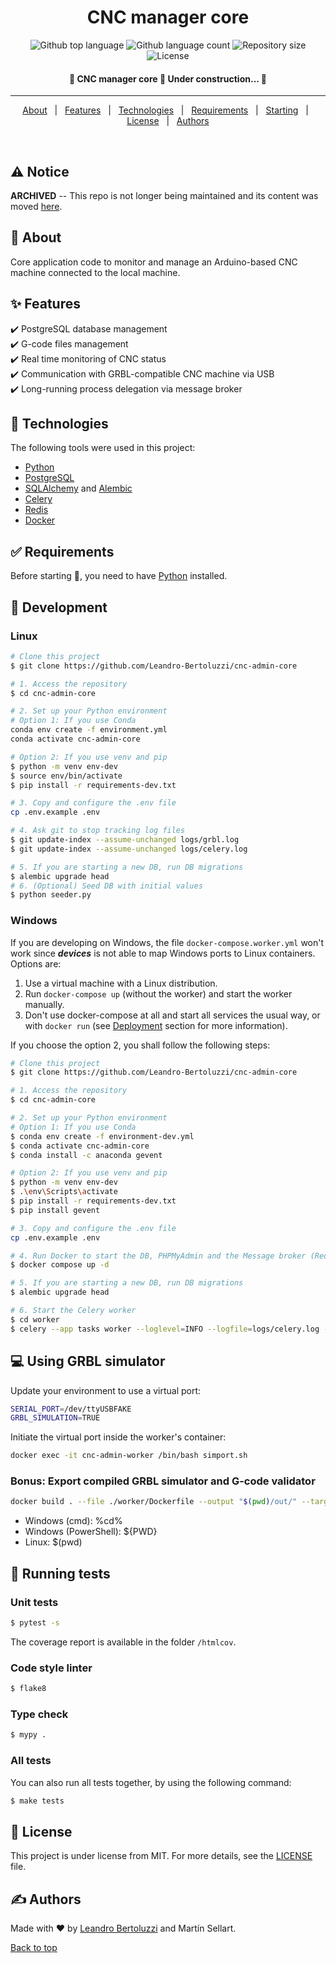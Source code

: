<h1 align="center">CNC manager core</h1>

<p align="center">
  <img alt="Github top language" src="https://img.shields.io/github/languages/top/Leandro-Bertoluzzi/cnc-admin-core?color=56BEB8">

  <img alt="Github language count" src="https://img.shields.io/github/languages/count/Leandro-Bertoluzzi/cnc-admin-core?color=56BEB8">

  <img alt="Repository size" src="https://img.shields.io/github/repo-size/Leandro-Bertoluzzi/cnc-admin-core?color=56BEB8">

  <img alt="License" src="https://img.shields.io/github/license/Leandro-Bertoluzzi/cnc-admin-core?color=56BEB8">
</p>

<!-- Status -->

<h4 align="center">
	🚧 CNC manager core 🚀 Under construction...  🚧
</h4>

<hr>

<p align="center">
  <a href="#dart-about">About</a> &#xa0; | &#xa0;
  <a href="#sparkles-features">Features</a> &#xa0; | &#xa0;
  <a href="#rocket-technologies">Technologies</a> &#xa0; | &#xa0;
  <a href="#white_check_mark-requirements">Requirements</a> &#xa0; | &#xa0;
  <a href="#checkered_flag-starting">Starting</a> &#xa0; | &#xa0;
  <a href="#memo-license">License</a> &#xa0; | &#xa0;
  <a href="https://github.com/Leandro-Bertoluzzi" target="_blank">Authors</a>
</p>

<br>

## :warning: Notice
**ARCHIVED** -- This repo is not longer being maintained and its content was moved [here](https://github.com/Leandro-Bertoluzzi/remote-cnc).

## :dart: About

Core application code to monitor and manage an Arduino-based CNC machine connected to the local machine.

## :sparkles: Features

:heavy_check_mark: PostgreSQL database management\
:heavy_check_mark: G-code files management\
:heavy_check_mark: Real time monitoring of CNC status\
:heavy_check_mark: Communication with GRBL-compatible CNC machine via USB\
:heavy_check_mark: Long-running process delegation via message broker

## :rocket: Technologies

The following tools were used in this project:

-   [Python](https://www.python.org/)
-   [PostgreSQL](https://www.postgresql.org/)
-   [SQLAlchemy](https://www.sqlalchemy.org/) and [Alembic](https://alembic.sqlalchemy.org/en/latest/)
-   [Celery](https://docs.celeryq.dev/en/stable/)
-   [Redis](https://redis.io/)
-   [Docker](https://www.docker.com/)

## :white_check_mark: Requirements

Before starting :checkered_flag:, you need to have [Python](https://www.python.org/) installed.

## :checkered_flag: Development

### Linux

```bash
# Clone this project
$ git clone https://github.com/Leandro-Bertoluzzi/cnc-admin-core

# 1. Access the repository
$ cd cnc-admin-core

# 2. Set up your Python environment
# Option 1: If you use Conda
conda env create -f environment.yml
conda activate cnc-admin-core

# Option 2: If you use venv and pip
$ python -m venv env-dev
$ source env/bin/activate
$ pip install -r requirements-dev.txt

# 3. Copy and configure the .env file
cp .env.example .env

# 4. Ask git to stop tracking log files
$ git update-index --assume-unchanged logs/grbl.log
$ git update-index --assume-unchanged logs/celery.log

# 5. If you are starting a new DB, run DB migrations
$ alembic upgrade head
# 6. (Optional) Seed DB with initial values
$ python seeder.py
```

### Windows

If you are developing on Windows, the file `docker-compose.worker.yml` won't work since **_devices_** is not able to map Windows ports to Linux containers. Options are:

1. Use a virtual machine with a Linux distribution.
2. Run `docker-compose up` (without the worker) and start the worker manually.
3. Don't use docker-compose at all and start all services the usual way, or with `docker run` (see [Deployment](#deployment) section for more information).

If you choose the option 2, you shall follow the following steps:

```bash
# Clone this project
$ git clone https://github.com/Leandro-Bertoluzzi/cnc-admin-core

# 1. Access the repository
$ cd cnc-admin-core

# 2. Set up your Python environment
# Option 1: If you use Conda
$ conda env create -f environment-dev.yml
$ conda activate cnc-admin-core
$ conda install -c anaconda gevent

# Option 2: If you use venv and pip
$ python -m venv env-dev
$ .\env\Scripts\activate
$ pip install -r requirements-dev.txt
$ pip install gevent

# 3. Copy and configure the .env file
cp .env.example .env

# 4. Run Docker to start the DB, PHPMyAdmin and the Message broker (Redis)
$ docker compose up -d

# 5. If you are starting a new DB, run DB migrations
$ alembic upgrade head

# 6. Start the Celery worker
$ cd worker
$ celery --app tasks worker --loglevel=INFO --logfile=logs/celery.log --pool=gevent
```

## :computer: Using GRBL simulator

Update your environment to use a virtual port:

```bash
SERIAL_PORT=/dev/ttyUSBFAKE
GRBL_SIMULATION=TRUE
```

Initiate the virtual port inside the worker's container:

```bash
docker exec -it cnc-admin-worker /bin/bash simport.sh
```

### Bonus: Export compiled GRBL simulator and G-code validator

```bash
docker build . --file ./worker/Dockerfile --output "$(pwd)/out/" --target export-exe
```

- Windows (cmd): %cd%
- Windows (PowerShell): ${PWD}
- Linux: $(pwd)

## :wrench: Running tests

### Unit tests

```bash
$ pytest -s
```

The coverage report is available in the folder `/htmlcov`.

### Code style linter

```bash
$ flake8
```

### Type check

```bash
$ mypy .
```

### All tests

You can also run all tests together, by using the following command:

```bash
$ make tests
```

## :memo: License

This project is under license from MIT. For more details, see the [LICENSE](LICENSE.md) file.

## :writing_hand: Authors

Made with :heart: by <a href="https://github.com/Leandro-Bertoluzzi" target="_blank">Leandro Bertoluzzi</a> and Martín Sellart.

<a href="#top">Back to top</a>
